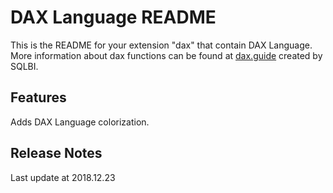 # DAX Language README

This is the README for your extension "dax" that contain DAX Language. More information about dax functions can be found at [dax.guide](https://dax.guide/) created by SQLBI.

## Features

Adds DAX Language colorization.

## Release Notes

Last update at 2018.12.23
